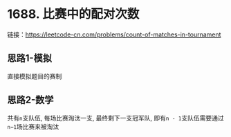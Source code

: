 # 1688. 比赛中的配对次数

链接：https://leetcode-cn.com/problems/count-of-matches-in-tournament

## 思路1-模拟

直接模拟题目的赛制

## 思路2-数学

共有`n`支队伍, 每场比赛淘汰一支, 最终剩下一支冠军队, 即有`n - 1`支队伍需要通过`n−1`场比赛来被淘汰
